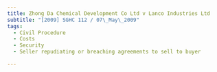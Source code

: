 ```yaml
---
title: Zhong Da Chemical Development Co Ltd v Lanco Industries Ltd 
subtitle: "[2009] SGHC 112 / 07\_May\_2009"
tags:
  - Civil Procedure
  - Costs
  - Security
  - Seller repudiating or breaching agreements to sell to buyer

---
```


